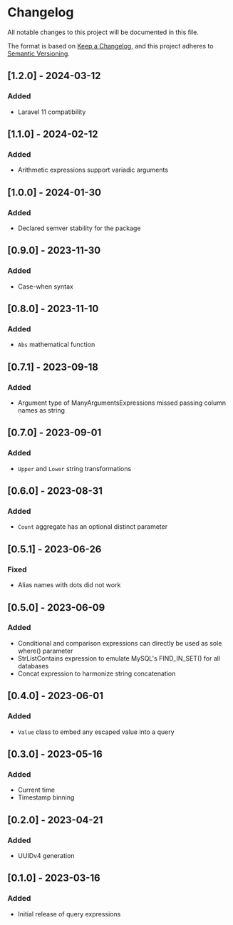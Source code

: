 # Changelog

All notable changes to this project will be documented in this file.

The format is based on [Keep a Changelog](https://keepachangelog.com/en/1.0.0/),
and this project adheres to [Semantic Versioning](https://semver.org/spec/v2.0.0.html).

## [1.2.0] - 2024-03-12
### Added
* Laravel 11 compatibility

## [1.1.0] - 2024-02-12
### Added
* Arithmetic expressions support variadic arguments

## [1.0.0] - 2024-01-30
### Added
* Declared semver stability for the package

## [0.9.0] - 2023-11-30
### Added
* Case-when syntax

## [0.8.0] - 2023-11-10
### Added
* `Abs` mathematical function

## [0.7.1] - 2023-09-18
### Added
* Argument type of ManyArgumentsExpressions missed passing column names as string

## [0.7.0] - 2023-09-01
### Added
* `Upper` and `Lower` string transformations

## [0.6.0] - 2023-08-31
### Added
* `Count` aggregate has an optional distinct parameter

## [0.5.1] - 2023-06-26
### Fixed
* Alias names with dots did not work

## [0.5.0] - 2023-06-09
### Added
* Conditional and comparison expressions can directly be used as sole where() parameter
* StrListContains expression to emulate MySQL's FIND_IN_SET() for all databases
* Concat expression to harmonize string concatenation

## [0.4.0] - 2023-06-01
### Added
* `Value` class to embed any escaped value into a query

## [0.3.0] - 2023-05-16
### Added
* Current time
* Timestamp binning

## [0.2.0] - 2023-04-21
### Added
* UUIDv4 generation

## [0.1.0] - 2023-03-16
### Added
* Initial release of query expressions
